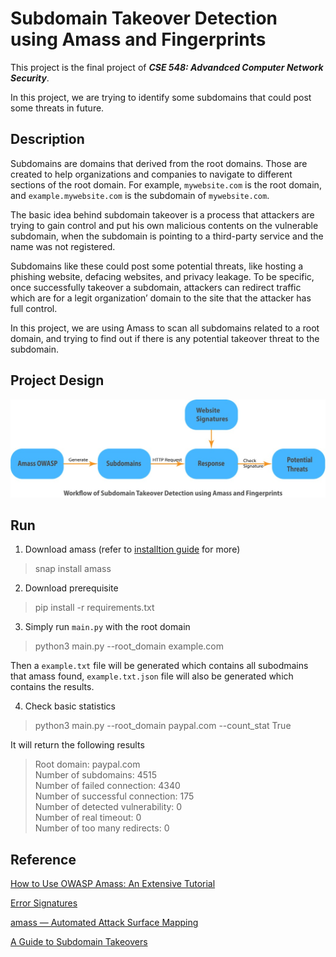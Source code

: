 # Subdomain Takeover Detection using Amass and Fingerprints
This project is the final project of ***CSE 548: Advandced Computer Network Security***.

In this project, we are trying to identify some subdomains that could post some threats in future.

## Description
Subdomains are domains that derived from the root domains. Those are created to help organizations and companies to navigate to different sections of the root domain. For example, `mywebsite.com` is the root domain, and `example.mywebsite.com` is the subdomain of `mywebsite.com`. 

The basic idea behind subdomain takeover is a process that attackers are trying to gain control and put his own malicious contents on the vulnerable subdomain, when the subdomain is pointing to a third-party service and the name was not registered.

Subdomains like these could post some potential threats, like hosting a phishing website, defacing websites, and privacy leakage. To be specific, once successfully takeover a subdomain, attackers can redirect traffic which are for a legit organization’ domain to the site that the attacker has full control. 

In this project, we are using Amass to scan all subdomains related to a root domain, and trying to find out if there is any potential takeover threat to the subdomain.


## Project Design
![workflow](workflow.jpeg)

## Run
1. Download amass (refer to [installtion guide](https://github.com/OWASP/Amass/blob/master/doc/install.md) for more)
> snap install amass

2. Download prerequisite
> pip install -r requirements.txt

3. Simply run `main.py` with the root domain
> python3 main.py --root_domain example.com  

Then a `example.txt` file will be generated which contains all subodmains that amass found, `example.txt.json` file will also be generated which contains the results.

4. Check basic statistics
> python3 main.py --root_domain paypal.com --count_stat True

It will return the following results  
> Root domain: paypal.com  
> Number of subdomains: 4515  
> Number of failed connection: 4340  
> Number of successful connection: 175  
> Number of detected vulnerability: 0  
> Number of real timeout: 0  
> Number of too many redirects: 0  
 
## Reference
[How to Use OWASP Amass: An Extensive Tutorial](https://www.dionach.com/en-us/blog/how-to-use-owasp-amass-an-extensive-tutorial/)

[Error Signatures](https://github.com/ArifulProtik/sub-domain-takeover/blob/master/subdomain.py#L7:#L61)

[amass — Automated Attack Surface Mapping](https://danielmiessler.com/study/amass/)

[A Guide to Subdomain Takeovers](https://www.hackerone.com/application-security/guide-subdomain-takeovers)